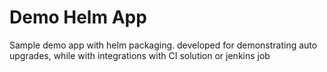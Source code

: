 # Demo Helm App

Sample demo app with helm packaging.
developed for demonstrating auto upgrades, while with integrations with CI solution or jenkins job
